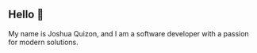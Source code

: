 ## Hello 👋

My name is Joshua Quizon, and I am a software developer with a passion for modern solutions.
